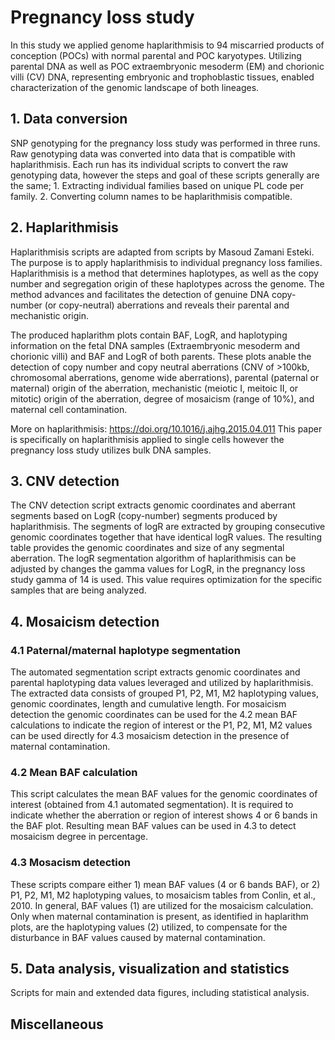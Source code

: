 # Pregnancy loss study

In this study we applied genome haplarithmisis to 94 miscarried products of conception (POCs) with normal parental and POC karyotypes. Utilizing parental DNA as well as POC extraembryonic mesoderm (EM) and chorionic villi (CV) DNA, representing embryonic and trophoblastic tissues, enabled characterization of the genomic landscape of both lineages. 

## 1.	Data conversion
SNP genotyping for the pregnancy loss study was performed in three runs. Raw genotyping data was converted into data that is compatible with haplarithmisis. 
Each run has its individual scripts to convert the raw genotyping data, however the steps and goal of these scripts generally are the same; 1. Extracting individual families based on unique PL code per family. 2. Converting column names to be haplarithmisis compatible. 

## 2.	Haplarithmisis
Haplarithmisis scripts are adapted from scripts by Masoud Zamani Esteki. 
The purpose is to apply haplarithmisis to individual pregnancy loss families. Haplarithmisis is a method that determines haplotypes, as well as the copy number and segregation origin of these haplotypes across the genome. The method advances and facilitates the detection of genuine DNA copy-number (or copy-neutral) aberrations and reveals their parental and mechanistic origin.

The produced haplarithm plots contain BAF, LogR, and haplotyping information on the fetal DNA samples (Extraembryonic mesoderm and chorionic villi) and BAF and LogR of both parents. These plots anable the detection of copy number and copy neutral aberrations (CNV of >100kb, chromosomal aberrations, genome wide aberrations), parental (paternal or maternal) origin of the aberration, mechanistic (meiotic I, meitoic II, or mitotic) origin of the aberration, degree of mosaicism (range of 10%), and maternal cell contamination.

More on haplarithmisis: 
https://doi.org/10.1016/j.ajhg.2015.04.011
This paper is specifically on haplarithmisis applied to single cells however the pregnancy loss study utilizes bulk DNA samples. 

## 3.	CNV detection
The CNV detection script extracts genomic coordinates and aberrant segments based on LogR (copy-number) segments produced by haplarithmisis. The segments of logR are extracted by grouping consecutive genomic coordinates together that have identical logR values. The resulting table provides the genomic coordinates and size of any segmental aberration. The logR segmentation algorithm of haplarithmisis can be adjusted by changes the gamma values for LogR, in the pregnancy loss study gamma of 14 is used. This value requires optimization for the specific samples that are being analyzed. 

## 4.	Mosaicism detection
### 4.1 Paternal/maternal haplotype segmentation 
The automated segmentation script extracts genomic coordinates and parental haplotyping data values leveraged and utilized by haplarithmisis. 
The extracted data consists of grouped P1, P2, M1, M2 haplotyping values, genomic coordinates, length and cumulative length. 
For mosaicism detection the genomic coordinates can be used for the 4.2 mean BAF calculations to indicate the region of interest or the P1, P2, M1, M2 values can be used directly for 4.3 mosaicism detection in the presence of maternal contamination.  

### 4.2 Mean BAF calculation
This script calculates the mean BAF values for the genomic coordinates of interest (obtained from 4.1 automated segmentation). It is required to indicate whether the aberration or region of interest shows 4 or 6 bands in the BAF plot. 
Resulting mean BAF values can be used in 4.3 to detect mosaicism degree in percentage. 

### 4.3 Mosacism detection 
These scripts compare either 1) mean BAF values (4 or 6 bands BAF), or 2) P1, P2, M1, M2 haplotyping values, to mosaicism tables from Conlin, et al., 2010. 
In general, BAF values (1) are utilized for the mosaicism calculation. Only when maternal contamination is present, as identified in haplarithm plots, are the haplotyping values (2) utilized, to compensate for the disturbance in BAF values caused by maternal contamination. 

## 5.	Data analysis, visualization and statistics
Scripts for main and extended data figures, including statistical analysis. 

## Miscellaneous
